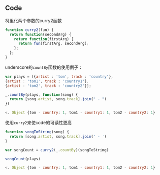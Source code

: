 Code
---
柯里化两个参数的curry2函数
```javascript
function curry2(fun) {
  return function(secondArg) {
    return function(firstArg) {
      return fun(firstArg, secondArg);
    };
  };
}
```

underscore的`countBy`函数的使用例子：
```javascript
var plays = [{artist : 'tom', track : 'country'},
{artist : 'tom1', track : 'country1'},
{artist : 'tom2', track : 'country2'}];

_.countBy(plays, function(song) {
  return [song.artist, song.track].join(" - ")
})

<. Object {tom - country: 1, tom1 - country1: 1, tom2 - country2: 1}
```

使用`curry2`来使code的可读性更高
```javascript
function songToString(song) {
  return [song.artist, song.track].join(' - ')
}

var songCount = curry2(_.countBy)(songToString)

songCount(plays)

<. Object {tom - country: 1, tom1 - country1: 1, tom2 - country2: 1}
```
